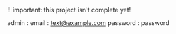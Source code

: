 !! important: this project isn't complete yet!


admin :
email : text@example.com
password : password

